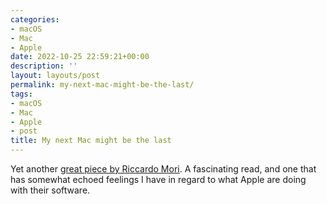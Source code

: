 ```yaml
---
categories:
- macOS
- Mac
- Apple
date: 2022-10-25 22:59:21+00:00
description: ''
layout: layouts/post
permalink: my-next-mac-might-be-the-last/
tags:
- macOS
- Mac
- Apple
- post
title: My next Mac might be the last
---
```


Yet another [great piece by Riccardo Mori](http://morrick.me/archives/9667). A fascinating read, and one that has somewhat echoed feelings I have in regard to what Apple are doing with their software.